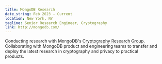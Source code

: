 ```yaml
---
title: MongoDB Research
date_string: Feb 2023 – Current
location: New York, NY
tagline: Senior Research Engineer, Cryptography 
link: http://mongodb.com/
---
```


Conducting research with MongoDB's [Cryptography Research Group](https://www.mongodb.com/company/research/cryptography-research-group). Collaborating with MongoDB product and engineering teams to transfer and deploy the latest research in cryptography and privacy to practical products.
